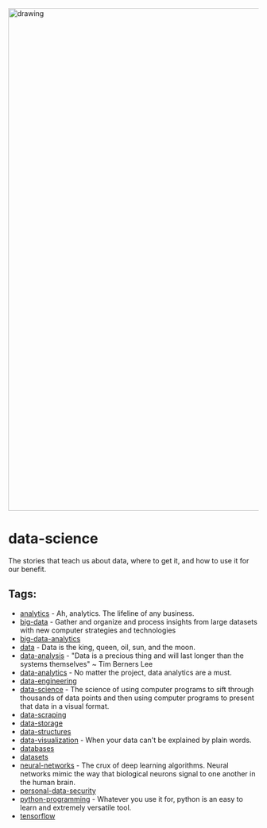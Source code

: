 <img src="https://hackernoon.com/banner-image.png" alt="drawing" width="1012"/>

# data-science

 The stories that teach us about data, where to get it, and how to use it for our benefit.

## Tags:

* [analytics](./analytics.md) - Ah, analytics. The lifeline of any business. 
* [big-data](./big-data.md) - Gather and organize and process insights from large datasets with new computer strategies and technologies
* [big-data-analytics](./big-data-analytics.md)
* [data](./data.md) - Data is the king, queen, oil, sun, and the moon.  
* [data-analysis](./data-analysis.md) - "Data is a precious thing and will last longer than the systems themselves" ~ Tim Berners Lee 
* [data-analytics](./data-analytics.md) - No matter the project, data analytics are a must. 
* [data-engineering](./data-engineering.md)
* [data-science](./data-science.md) - The science of using computer programs to sift through thousands of data points and then using computer programs to present that data in a visual format.
* [data-scraping](./data-scraping.md)
* [data-storage](./data-storage.md)
* [data-structures](./data-structures.md)
* [data-visualization](./data-visualization.md) - When your data can't be explained by plain words. 
* [databases](./databases.md)
* [datasets](./datasets.md)
* [neural-networks](./neural-networks.md) - The crux of deep learning algorithms. Neural networks mimic the way that biological neurons signal to one another in the human brain.
* [personal-data-security](./personal-data-security.md)
* [python-programming](./python-programming.md) - Whatever you use it for, python is an easy to learn and extremely versatile tool. 
* [tensorflow](./tensorflow.md)

